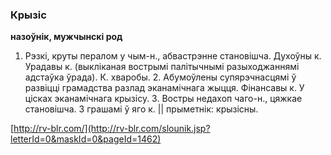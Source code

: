 ### Крызіс
**назоўнік, мужчынскі род**

1. Рэзкі, круты пералом у чым-н., абвастрэнне становішча. Духоўны к. Урадавы к. (выкліканая вострымі палітычнымі разыходжаннямі адстаўка ўрада). К. хваробы. 2. Абумоўлены супярэчнасцямі ў развіцці грамадства разлад эканамічнага жыцця. Фінансавы к. У цісках эканамічнага крызісу. 3. Востры недахоп чаго-н., цяжкае становішча. З грашамі ў яго к. || прыметнік: крызісны.

<a rel="author">[http://rv-blr.com/](http://rv-blr.com/slounik.jsp?letterId=0&maskId=0&pageId=1462)</a>
